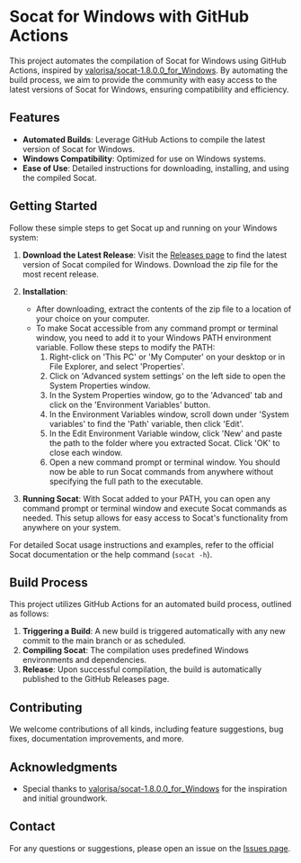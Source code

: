 # Socat for Windows with GitHub Actions

This project automates the compilation of Socat for Windows using GitHub Actions, inspired by [valorisa/socat-1.8.0.0_for_Windows](https://github.com/valorisa/socat-1.8.0.0_for_Windows). By automating the build process, we aim to provide the community with easy access to the latest versions of Socat for Windows, ensuring compatibility and efficiency.

## Features

- **Automated Builds**: Leverage GitHub Actions to compile the latest version of Socat for Windows.
- **Windows Compatibility**: Optimized for use on Windows systems.
- **Ease of Use**: Detailed instructions for downloading, installing, and using the compiled Socat.

## Getting Started

Follow these simple steps to get Socat up and running on your Windows system:

1. **Download the Latest Release**: Visit the [Releases page](https://github.com/raikiriww/socat_windows/releases) to find the latest version of Socat compiled for Windows. Download the zip file for the most recent release.

2. **Installation**:
   - After downloading, extract the contents of the zip file to a location of your choice on your computer.
   - To make Socat accessible from any command prompt or terminal window, you need to add it to your Windows PATH environment variable. Follow these steps to modify the PATH:
     1. Right-click on 'This PC' or 'My Computer' on your desktop or in File Explorer, and select 'Properties'.
     2. Click on 'Advanced system settings' on the left side to open the System Properties window.
     3. In the System Properties window, go to the 'Advanced' tab and click on the 'Environment Variables' button.
     4. In the Environment Variables window, scroll down under 'System variables' to find the 'Path' variable, then click 'Edit'.
     5. In the Edit Environment Variable window, click 'New' and paste the path to the folder where you extracted Socat. Click 'OK' to close each window.
     6. Open a new command prompt or terminal window. You should now be able to run Socat commands from anywhere without specifying the full path to the executable.

3. **Running Socat**: With Socat added to your PATH, you can open any command prompt or terminal window and execute Socat commands as needed. This setup allows for easy access to Socat's functionality from anywhere on your system.

For detailed Socat usage instructions and examples, refer to the official Socat documentation or the help command (`socat -h`).


## Build Process

This project utilizes GitHub Actions for an automated build process, outlined as follows:

1. **Triggering a Build**: A new build is triggered automatically with any new commit to the main branch or as scheduled.
2. **Compiling Socat**: The compilation uses predefined Windows environments and dependencies.
3. **Release**: Upon successful compilation, the build is automatically published to the GitHub Releases page.

## Contributing

We welcome contributions of all kinds, including feature suggestions, bug fixes, documentation improvements, and more.

## Acknowledgments

- Special thanks to [valorisa/socat-1.8.0.0_for_Windows](https://github.com/valorisa/socat-1.8.0.0_for_Windows) for the inspiration and initial groundwork.

## Contact

For any questions or suggestions, please open an issue on the [Issues page](https://github.com/<YourUsername>/<YourProjectName>/issues).

